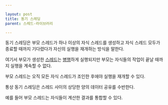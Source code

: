 ```yaml
---

layout: post
title: 동기 스레딩
parent: 스레드-라이브러리

---
```



동기 스레딩은 부모 스레드가 하나 이상의 자식 스레드를 생성하고 자식 스레드 모두가 종료할 때까지 기다렸다가 자신의 실행을 재개하는 방식을 말한다.

여기서 부모가 생성한 [스레드](스레드.html)는 [병행](병행.html)하게 실행되지만 부모는 자식들의 작업이 끝날 때까지 실행을 계속할 수 없다.

부모 스레드는 오직 모든 자식 스레드가 조인한 후에야 실행을 재개할 수 있다.

통상 동기 스레딩은 스레드 사이의 상당한 양의 데이터 공유를 수반한다.

예를 들어 부모 스레드는 자식들이 계산한 결과를 통합할 수 있다.